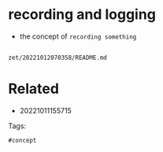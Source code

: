 # recording and logging

- the concept of `recording something`

```
```

` zet/20221012070358/README.md `

# Related

- 20221011155715

Tags:

    #concept
